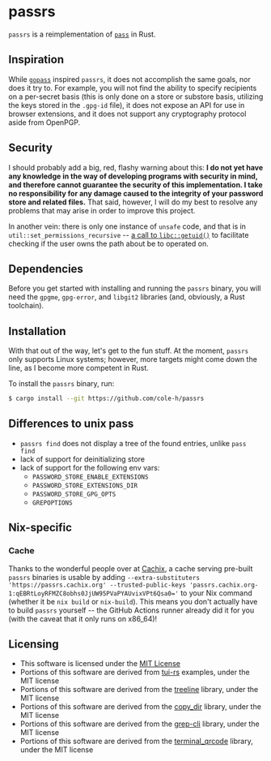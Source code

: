 # passrs

`passrs` is a reimplementation of [`pass`](https://passwordstore.org/) in Rust.

## Inspiration

While [`gopass`](https://github.com/gopasspw/gopass/) inspired `passrs`, it does
not accomplish the same goals, nor does it try to. For example, you will not
find the ability to specify recipients on a per-secret basis (this is only done
on a store or substore basis, utilizing the keys stored in the `.gpg-id` file),
it does not expose an API for use in browser extensions, and it does not support
any cryptography protocol aside from OpenPGP.

## Security

I should probably add a big, red, flashy warning about this: **I do not yet have
any knowledge in the way of developing programs with security in mind, and
therefore cannot guarantee the security of this implementation. I take no
responsibility for any damage caused to the integrity of your password store and
related files.** That said, however, I will do my best to resolve any problems
that may arise in order to improve this project.

In another vein: there is only one instance of `unsafe` code, and that is in
`util::set_permissions_recursive` -- [a call to `libc::getuid()`] to facilitate
checking if the user owns the path about be to operated on.

## Dependencies

Before you get started with installing and running the `passrs` binary, you will
need the `gpgme`, `gpg-error`, and `libgit2` libraries (and, obviously, a Rust
toolchain).

## Installation

With that out of the way, let's get to the fun stuff. At the moment, `passrs`
only supports Linux systems; however, more targets might come down the line, as
I become more competent in Rust.

To install the `passrs` binary, run:

```sh
$ cargo install --git https://github.com/cole-h/passrs
```

## Differences to unix pass
  - `passrs find` does not display a tree of the found entries, unlike `pass find`
  - lack of support for deinitializing store
  - lack of support for the following env vars:
    - `PASSWORD_STORE_ENABLE_EXTENSIONS`
    - `PASSWORD_STORE_EXTENSIONS_DIR`
    - `PASSWORD_STORE_GPG_OPTS`
    - `GREPOPTIONS`

## Nix-specific

### Cache

Thanks to the wonderful people over at [Cachix], a cache serving pre-built
`passrs` binaries is usable by adding `--extra-substituters
'https://passrs.cachix.org' --trusted-public-keys
'passrs.cachix.org-1:qEBRtLoyRFMZC8obhs0JjUW95PVaPYAUvixVPt6Qsa0='` to your Nix
command (whether it be `nix build` or `nix-build`). This means you don't
actually have to build `passrs` yourself -- the GitHub Actions runner already
did it for you (with the caveat that it only runs on x86_64)!

## Licensing
- This software is licensed under the [MIT License](./LICENSE-MIT)
- Portions of this software are derived from [tui-rs](https://github.com/fdehau/tui-rs) examples, under the MIT
    license
- Portions of this software are derived from the [treeline](https://github.com/softprops/treeline) library, under the
    MIT license
- Portions of this software are derived from the [copy_dir](https://github.com/mdunsmuir/copy_dir) library, under the
    MIT license
- Portions of this software are derived from the [grep-cli](https://github.com/BurntSushi/ripgrep/tree/master/grep-cli) library, under the
    MIT license
- Portions of this software are derived from the [terminal_qrcode](https://github.com/calum/terminal_qrcode) library, under
    the MIT license

[Cachix]: https://cachix.org
[a call to `libc::getuid()`]: https://github.com/cole-h/passrs/blob/dd04ee6c4e0cb977fbac3935db56779eb53d5f17/src/util.rs#L370
